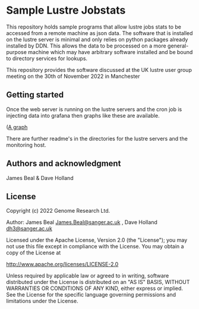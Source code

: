 # Sample Lustre Jobstats

This repository holds sample programs that allow lustre jobs stats to be accessed
from a remote machine as json data. The software that is installed on the lustre
server is minimal and only relies on python packages already installed by DDN.
This allows the data to be processed on a more general-purpose machine which may
have arbitrary software installed and be bound to directory services for lookups.

This repository provides the software discussed at the UK lustre user group
meeting on the 30th of November 2022 in Manchester

## Getting started

Once the web server is running on the lustre servers and the cron
job is injecting data into grafana then graphs like these are available.

([A graph](https://github.com/wtsi-ssg/wtsi-ssg-lustre-jobstats/blob/main/media/example%20lustre%20stats.png?raw=true)

There are further readme's in the directories for the lustre servers
and the monitoring host.

## Authors and acknowledgment
James Beal & Dave Holland 

## License
Copyright (c) 2022 Genome Research Ltd. 

Author: James Beal <James.Beal@sanger.ac.uk> , Dave Holland <dh3@sanger.ac.uk>

Licensed under the Apache License, Version 2.0 (the "License");
you may not use this file except in compliance with the License.
You may obtain a copy of the License at

http://www.apache.org/licenses/LICENSE-2.0

Unless required by applicable law or agreed to in writing, software
distributed under the License is distributed on an "AS IS" BASIS,
WITHOUT WARRANTIES OR CONDITIONS OF ANY KIND, either express or implied.
See the License for the specific language governing permissions and
limitations under the License.
